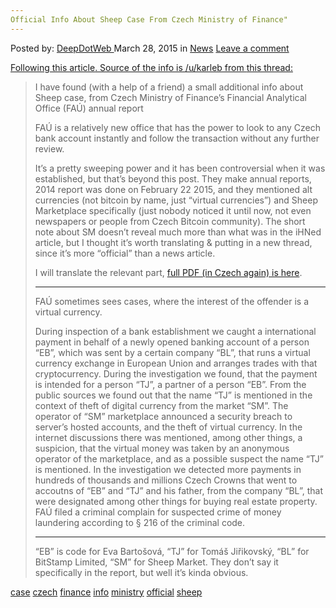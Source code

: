 ```yaml
---
Official Info About Sheep Case From Czech Ministry of Finance"
---
```

<article class="post-listing post-9724 post type-post status-publish format-standard hentry category-news tag-case tag-czech tag-finance tag-ministry tag-official tag-sheep">
<div class="post-inner">
<span>Posted by: <a href="https://www.deepdotweb.com/author/admin/" title="">DeepDotWeb </a></span>
<span>March 28, 2015</span>
<span>in <a href="https://www.deepdotweb.com/category/news/" rel="category tag">News</a></span>
<span><a href="https://www.deepdotweb.com/2015/03/28/official-info-about-sheep-case-from-czech-ministry-of-finance/#respond">Leave a comment</a></span>


<div class="usertext-body may-blank-within md-container">
<div class="md">
<p><span style="text-decoration: underline;">Following this <a href="http://www.deepdotweb.com/2015/03/27/breaking-sheep-marketplace-owner-arrested/">article</a>. Source of the info is <a href="https://www.reddit.com/user/karelb">/u/karleb</a> from <a href="https://www.reddit.com/r/DarkNetMarkets/comments/30k8d8/a_little_official_info_about_sheep_case_from/">this thread</a>:</span></p>
<blockquote><p>I have found (with a help of a friend) a small additional info about Sheep case, from Czech Ministry of Finance&#8217;s Financial Analytical Office (FAÚ) annual report</p>
<p>FAÚ is a relatively new office that has the power to look to any Czech bank account instantly and follow the transaction without any further review.</p>
<p>It&#8217;s a pretty sweeping power and it has been controversial when it was established, but that&#8217;s beyond this post. They make annual reports, 2014 report was done on February 22 2015, and they mentioned alt currencies (not bitcoin by name, just &#8220;virtual currencies&#8221;) and Sheep Marketplace specifically (just nobody noticed it until now, not even newspapers or people from Czech Bitcoin community). The short note about SM doesn&#8217;t reveal much more than what was in the iHNed article, but I thought it&#8217;s worth translating &amp; putting in a new thread, since it&#8217;s more &#8220;official&#8221; than a news article.</p>
<p>I will translate the relevant part, <a href="http://www.mfcr.cz/assets/cs/media/Zprava_2014_Vyrocni-zprava-FAU-2014.pdf">full PDF (in Czech again) is here</a>.</p>
<hr/>
<p>FAÚ sometimes sees cases, where the interest of the offender is a virtual currency.</p>
<p>During inspection of a bank establishment we caught a international payment in behalf of a newly opened banking account of a person &#8220;EB&#8221;, which was sent by a certain company &#8220;BL&#8221;, that runs a virtual currency exchange in European Union and arranges trades with that cryptocurrency. During the investigation we found, that the payment is intended for a person &#8220;TJ&#8221;, a partner of a person &#8220;EB&#8221;. From the public sources we found out that the name &#8220;TJ&#8221; is mentioned in the context of theft of digital currency from the market &#8220;SM&#8221;. The operator of &#8220;SM&#8221; marketplace announced a security breach to server&#8217;s hosted accounts, and the theft of virtual currency. In the internet discussions there was mentioned, among other things, a suspicion, that the virtual money was taken by an anonymous operator of the marketplace, and as a possible suspect the name &#8220;TJ&#8221; is mentioned. In the investigation we detected more payments in hundreds of thousands and millions Czech Crowns that went to accoutns of &#8220;EB&#8221; and &#8220;TJ&#8221; and his father, from the company &#8220;BL&#8221;, that were designated among other things for buying real estate property. FAÚ filed a criminal complain for suspected crime of money laundering according to § 216 of the criminal code.</p>
<hr/>
<p>&#8220;EB&#8221; is code for Eva Bartošová, &#8220;TJ&#8221; for Tomáš Jiřikovský, &#8220;BL&#8221; for BitStamp Limited, &#8220;SM&#8221; for Sheep Market. They don&#8217;t say it specifically in the report, but well it&#8217;s kinda obvious.</p></blockquote>
</div>
</div>
</div>
<a href="https://www.deepdotweb.com/tag/case/" rel="tag">case</a> <a href="https://www.deepdotweb.com/tag/czech/" rel="tag">czech</a> <a href="https://www.deepdotweb.com/tag/finance/" rel="tag">finance</a> <a href="https://www.deepdotweb.com/tag/info/" rel="tag">info</a> <a href="https://www.deepdotweb.com/tag/ministry/" rel="tag">ministry</a> <a href="https://www.deepdotweb.com/tag/official/" rel="tag">official</a> <a href="https://www.deepdotweb.com/tag/sheep/" rel="tag">sheep</a></span> <span style="display:none" class="updated">2015-03-28